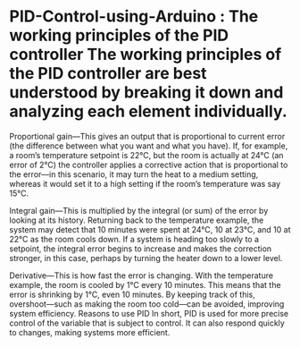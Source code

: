 # PID-Control-using-Arduino : The working principles of the PID controller The working principles of the PID controller are best understood by breaking it down and analyzing each element individually.  

Proportional gain—This gives an output that is proportional to current error (the difference between what you want and what you have). If, for example, a room’s temperature setpoint is 22°C, but the room is actually at 24°C (an error of 2°C) the controller applies a corrective action that is proportional to the error—in this scenario, it may turn the heat to a medium setting, whereas it would set it to a high setting if the room’s temperature was say 15°C.  

Integral gain—This is multiplied by the integral (or sum) of the error by looking at its history. Returning back to the temperature example, the system may detect that 10 minutes were spent at 24°C, 10 at 23°C, and 10 at 22°C as the room cools down. If a system is heading too slowly to a setpoint, the integral error begins to increase and makes the correction stronger, in this case, perhaps by turning the heater down to a lower level.  

Derivative—This is how fast the error is changing. With the temperature example, the room is cooled by 1°C every 10 minutes. This means that the error is shrinking by 1°C, even 10 minutes. By keeping track of this, overshoot—such as making the room too cold—can be avoided, improving system efficiency.  Reasons to use PID In short, PID is used for more precise control of the variable that is subject to control. It can also respond quickly to changes, making systems more efficient.
